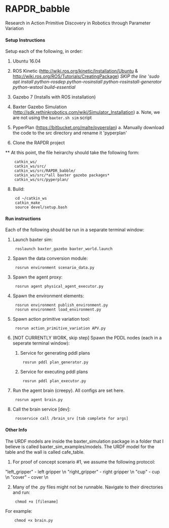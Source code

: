 # RAPDR_babble
Research in Action Primitive Discovery in Robotics through Parameter Variation

#### Setup Instructions
Setup each of the following, in order:

1. Ubuntu 16.04

2. ROS Kinetic (http://wiki.ros.org/kinetic/Installation/Ubuntu & http://wiki.ros.org/ROS/Tutorials/CreatingPackage)
*SKIP the line 'sudo apt install python-rosdep python-rosinstall python-rosinstall-generator python-wstool build-essential*

3. Gazebo 7 (Installs with ROS installation) 

4. Baxter Gazebo Simulation (http://sdk.rethinkrobotics.com/wiki/Simulator_Installation)
    a. Note, we are not using the `baxter.sh sim` script

5. PyperPlan (https://bitbucket.org/malte/pyperplan)
   a. Manually download the code to the src directory and rename it 'pyperplan'

6. Clone the RAPDR project

** At this point, the file heirarchy should take the following form:

        catkin_ws/
        catkin_ws/src/
        catkin_ws/src/RAPDR_babble/
        catkin_ws/src/*all baxter gazebo packages*
        catkin_ws/src/pyperplan/

8. Build:

        cd ~/catkin_ws
        catkin_make
        source devel/setup.bash

#### Run instructions
Each of the following should be run in a separate terminal window:

1. Launch baxter sim:

        roslaunch baxter_gazebo baxter_world.launch

2. Spawn the data conversion module:

        rosrun environment scenario_data.py

3. Spawn the agent proxy:

        rosrun agent physical_agent_executor.py

4. Spawn the environment elements:

        rosrun environment publish_environment.py
        rosrun environment load_environment.py

5. Spawn action primitive variation tool:

        rosrun action_primitive_variation APV.py

6. [NOT CURRENTLY WORK, skip step] Spawn the PDDL nodes (each in a seperate terminal window):

    1. Service for generating pddl plans

            rosrun pddl plan_generator.py

    2. Service for executing pddl plans

            rosrun pddl plan_executor.py

7. Run the agent brain (creepy). All configs are set here.

        rosrun agent brain.py
        
8. Call the brain service [dev]:

        rosservice call /brain_srv [tab complete for args]
        
#### Other Info
The URDF models are inside the baxter_simulation package in a folder that I believe is called baxter_sim_examples/models. The URDF model for the table and the wall is called cafe_table. 

1. For proof of concept scenario #1, we assume the following protocol:

"left_gripper" - left gripper \n
"right_gripper" - right gripper \n
"cup" - cup \n
"cover" - cover \n

2. Many of the .py files might not be runnable. Navigate to their directories and run:

        chmod +x [filename]
        
For example:

        chmod +x brain.py
        
